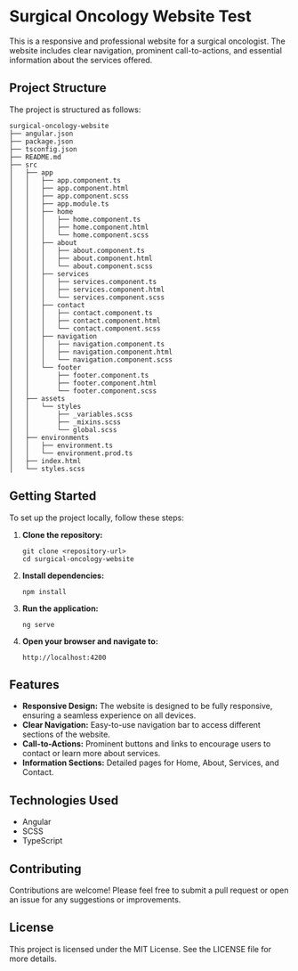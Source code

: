 # Surgical Oncology Website Test

This is a responsive and professional website for a surgical oncologist. The website includes clear navigation, prominent call-to-actions, and essential information about the services offered.

## Project Structure

The project is structured as follows:

```
surgical-oncology-website
├── angular.json
├── package.json
├── tsconfig.json
├── README.md
├── src
│   ├── app
│   │   ├── app.component.ts
│   │   ├── app.component.html
│   │   ├── app.component.scss
│   │   ├── app.module.ts
│   │   ├── home
│   │   │   ├── home.component.ts
│   │   │   ├── home.component.html
│   │   │   └── home.component.scss
│   │   ├── about
│   │   │   ├── about.component.ts
│   │   │   ├── about.component.html
│   │   │   └── about.component.scss
│   │   ├── services
│   │   │   ├── services.component.ts
│   │   │   ├── services.component.html
│   │   │   └── services.component.scss
│   │   ├── contact
│   │   │   ├── contact.component.ts
│   │   │   ├── contact.component.html
│   │   │   └── contact.component.scss
│   │   ├── navigation
│   │   │   ├── navigation.component.ts
│   │   │   ├── navigation.component.html
│   │   │   └── navigation.component.scss
│   │   └── footer
│   │       ├── footer.component.ts
│   │       ├── footer.component.html
│   │       └── footer.component.scss
│   ├── assets
│   │   └── styles
│   │       ├── _variables.scss
│   │       ├── _mixins.scss
│   │       └── global.scss
│   ├── environments
│   │   ├── environment.ts
│   │   └── environment.prod.ts
│   ├── index.html
│   └── styles.scss
```

## Getting Started

To set up the project locally, follow these steps:

1. **Clone the repository:**
   ```
   git clone <repository-url>
   cd surgical-oncology-website
   ```

2. **Install dependencies:**
   ```
   npm install
   ```

3. **Run the application:**
   ```
   ng serve
   ```

4. **Open your browser and navigate to:**
   ```
   http://localhost:4200
   ```

## Features

- **Responsive Design:** The website is designed to be fully responsive, ensuring a seamless experience on all devices.
- **Clear Navigation:** Easy-to-use navigation bar to access different sections of the website.
- **Call-to-Actions:** Prominent buttons and links to encourage users to contact or learn more about services.
- **Information Sections:** Detailed pages for Home, About, Services, and Contact.

## Technologies Used

- Angular
- SCSS
- TypeScript

## Contributing

Contributions are welcome! Please feel free to submit a pull request or open an issue for any suggestions or improvements.

## License

This project is licensed under the MIT License. See the LICENSE file for more details.